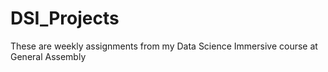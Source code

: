 # DSI_Projects

These are weekly assignments from my Data Science Immersive course at General Assembly
